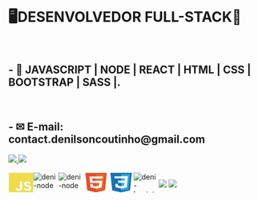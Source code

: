 <h1>🖥DESENVOLVEDOR FULL-STACK🔌</h1>
 <br>
<h2>- 🌱 JAVASCRIPT | NODE | REACT | HTML | CSS | BOOTSTRAP | SASS |.</h2>
 <br>
<h2>- ✉  E-mail: contact.denilsoncoutinho@gmail.com </h2>

<div align="left" dir="auto"> 
  <a href="https://github.com/DenilsonCoutinho">
  <img height="180em" src="https://github-readme-stats.vercel.app/api?username=DenilsonCoutinho&amp;show_icons=true&amp;theme=tokyonight&amp;include_all_commits=true&amp;count_private=true" style="max-width: 100%;">
   
  <img height="180em" src="https://github-readme-stats.vercel.app/api/top-langs/?username=DenilsonCoutinho&amp;layout=compact&amp;langs_count=7&amp;theme=tokyonight" style="max-width: 100%;">
</a>
<div dir="auto"><br>
  <img align="left" alt="deni-Js" height="40" width="50" src="https://raw.githubusercontent.com/devicons/devicon/master/icons/javascript/javascript-plain.svg" style="max-width: 100%;">
  <img  align="left" alt="deni-node" height="40" width="50" src="https://cdn.jsdelivr.net/gh/devicons/devicon/icons/nodejs/nodejs-original.svg" />
                   
  <img align="left" alt="deni-node" height="40" width="50" src="https://cdn.jsdelivr.net/gh/devicons/devicon/icons/react/react-original.svg" />
          
          
          
          
  <img align="left" alt="deni-HTML" height="40" width="50" src="https://raw.githubusercontent.com/devicons/devicon/master/icons/html5/html5-original.svg" style="max-width: 100%;">
  <img align="left" alt="deni-CSS" height="40" width="50" src="https://raw.githubusercontent.com/devicons/devicon/master/icons/css3/css3-original.svg" style="max-width: 100%;">
  <img align="left" alt="deni-bootstrap" height="40" width="50" src="https://cdn.jsdelivr.net/gh/devicons/devicon/icons/bootstrap/bootstrap-plain.svg" />
        
 
          
         


          
 
</div>

</div>
<div dir="auto"><a href="https://github.com/DenilsonCoutinho"> 

 
  <a href="mailto:contact.denilsoncoutinho@gmail.com"><img src="https://camo.githubusercontent.com/927d6b3961fa048ff7303daf291cb5869dfa25018997cf8c1373c2f6a85b1458/68747470733a2f2f696d672e736869656c64732e696f2f62616467652f2d476d61696c2d2532333333333f7374796c653d666f722d7468652d6261646765266c6f676f3d676d61696c266c6f676f436f6c6f723d7768697465" data-canonical-src="https://img.shields.io/badge/-Gmail-%23333?style=for-the-badge&amp;logo=gmail&amp;logoColor=white" style="max-width: 100%;"></a>
  <a href="https://www.linkedin.com/in/denilson-coutinho3/" rel="nofollow"><img src="https://camo.githubusercontent.com/c00f87aeebbec37f3ee0857cc4c20b21fefde8a96caf4744383ebfe44a47fe3f/68747470733a2f2f696d672e736869656c64732e696f2f62616467652f2d4c696e6b6564496e2d2532333030373742353f7374796c653d666f722d7468652d6261646765266c6f676f3d6c696e6b6564696e266c6f676f436f6c6f723d7768697465" data-canonical-src="https://img.shields.io/badge/-LinkedIn-%230077B5?style=for-the-badge&amp;logo=linkedin&amp;logoColor=white" style="max-width: 100%;"></a> 
<p dir="auto">
